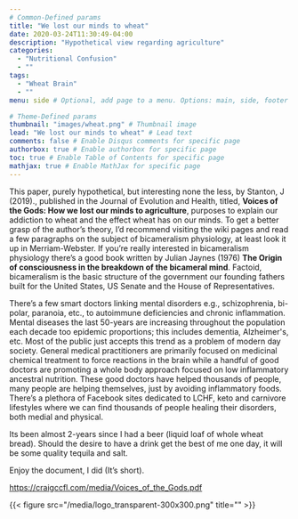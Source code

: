 ```yaml
---
# Common-Defined params
title: "We lost our minds to wheat"
date: 2020-03-24T11:30:49-04:00
description: "Hypothetical view regarding agriculture"
categories:
  - "Nutritional Confusion"
  - ""
tags:
  - "Wheat Brain"
  - ""
menu: side # Optional, add page to a menu. Options: main, side, footer

# Theme-Defined params
thumbnail: "images/wheat.png" # Thumbnail image
lead: "We lost our minds to wheat" # Lead text
comments: false # Enable Disqus comments for specific page
authorbox: true # Enable authorbox for specific page
toc: true # Enable Table of Contents for specific page
mathjax: true # Enable MathJax for specific page
---
```

This paper, purely hypothetical, but interesting none the less, by Stanton, J (2019).,  published in the Journal of Evolution and Health, titled, __Voices of the Gods: How we lost our minds to agriculture__, purposes to explain our addiction to wheat and the effect wheat has on our minds. To get a better grasp of the author’s theory, I’d recommend visiting the wiki pages and read a few paragraphs on the subject of bicameralism physiology, at least look it up in Merriam-Webster. If you’re really interested in bicameralism physiology there’s a good book written by Julian Jaynes (1976) __The Origin of consciousness in the breakdown of the bicameral mind__. Factoid, bicameralism is the basic structure of the government our founding fathers built for the United States, US Senate and the House of Representatives.


There’s a few smart doctors linking mental disorders e.g., schizophrenia, bi-polar, paranoia, etc., to autoimmune deficiencies and chronic inflammation. Mental diseases the last 50-years are increasing throughout the population each decade too epidemic proportions; this includes dementia, Alzheimer's, etc. Most of the public just accepts this trend as a problem of modern day society. General medical practitioners are primarily focused on medicinal chemical treatment to force reactions in the brain while a handful of good doctors are promoting a whole body approach focused on low inflammatory ancestral nutrition. These good doctors have helped thousands of people, many people are helping themselves, just by avoiding inflammatory foods. There’s a plethora of Facebook sites dedicated to LCHF, keto and carnivore lifestyles where we can find thousands of people healing their disorders, both medial and physical.   

Its been almost 2-years since I had a beer (liquid loaf of whole wheat bread). Should the desire to have a drink get the best of me one day, it will be some quality tequila and salt.

Enjoy the document, I did (It’s short).

https://craigccfl.com/media/Voices_of_the_Gods.pdf


{{< figure src="/media/logo_transparent-300x300.png" title="" >}}
